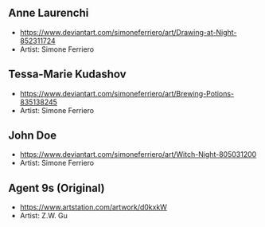 ## Anne Laurenchi
- https://www.deviantart.com/simoneferriero/art/Drawing-at-Night-852311724
- Artist: Simone Ferriero

## Tessa-Marie Kudashov
- https://www.deviantart.com/simoneferriero/art/Brewing-Potions-835138245
- Artist: Simone Ferriero

## John Doe
- https://www.deviantart.com/simoneferriero/art/Witch-Night-805031200
- Artist: Simone Ferriero

## Agent 9s (Original)
- https://www.artstation.com/artwork/d0kxkW
- Artist: Z.W. Gu
